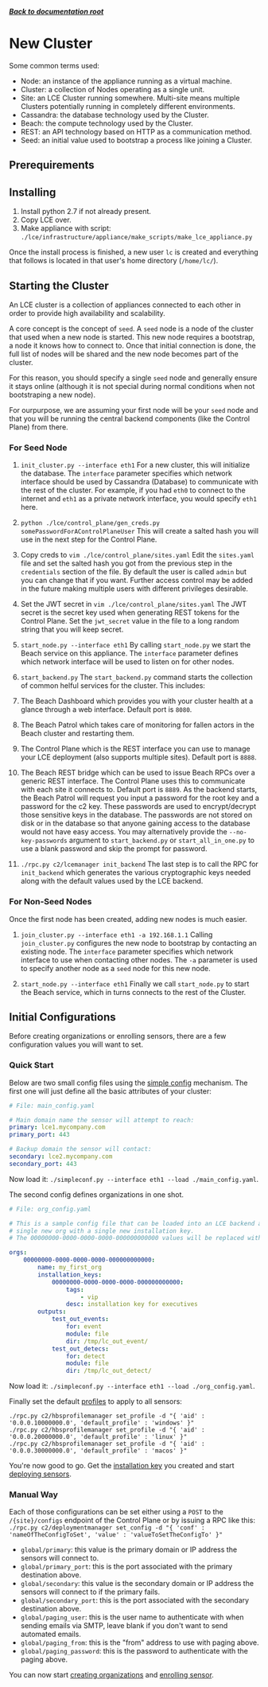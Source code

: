 ***[Back to documentation root](README.md)***

# New Cluster

Some common terms used:
* Node: an instance of the appliance running as a virtual machine.
* Cluster: a collection of Nodes operating as a single unit.
* Site: an LCE Cluster running somewhere. Multi-site means multiple Clusters potentially running in completely different environments.
* Cassandra: the database technology used by the Cluster.
* Beach: the compute technology used by the Cluster.
* REST: an API technology based on HTTP as a communication method.
* Seed: an initial value used to bootstrap a process like joining a Cluster.

## Prerequirements

## Installing
1. Install python 2.7 if not already present.
1. Copy LCE over.
1. Make appliance with script: `./lce/infrastructure/appliance/make_scripts/make_lce_appliance.py`

Once the install process is finished, a new user `lc` is created and everything that follows is located
in that user's home directory (`/home/lc/`).

## Starting the Cluster
An LCE cluster is a collection of appliances connected to each other in order to provide high availability and 
scalability.

A core concept is the concept of `seed`. A `seed` node is a node of the cluster that used when a new node is started.
This new node requires a bootstrap, a node it knows how to connect to. Once that initial connection is done, the
full list of nodes will be shared and the new node becomes part of the cluster.

For this reason, you should specify a single `seed` node and generally ensure it stays online (although it is not special
during normal conditions when not bootstraping a new node).

For ourpurpose, we are assuming your first node will be your `seed` node and that you will be running the central
backend components (like the Control Plane) from there.

### For Seed Node
1. `init_cluster.py --interface eth1`
For a new cluster, this will initialize the database. The `interface` parameter specifies which network interface should
be used by Cassandra (Database) to communicate with the rest of the cluster. For example, if you had `eth0` to connect
to the internet and `eth1` as a private network interface, you would specify `eth1` here.

2. `python ./lce/control_plane/gen_creds.py somePasswordForAControlPlaneUser`
This will create a salted hash you will use in the next step for the Control Plane.

3. Copy creds to `vim ./lce/control_plane/sites.yaml`
Edit the `sites.yaml` file and set the salted hash you got from the previous step in the `credentials` section of the 
file. By default the user is called `admin` but you can change that if you want. Further access control may be added
in the future making multiple users with different privileges desirable.

4. Set the JWT secret in `vim ./lce/control_plane/sites.yaml`
The JWT secret is the secret key used when generating REST tokens for the Control Plane. Set the `jwt_secret` value
in the file to a long random string that you will keep secret.

5. `start_node.py --interface eth1`
By calling `start_node.py` we start the Beach service on this appliance. The `interface` parameter defines which network
interface will be used to listen on for other nodes.

6. `start_backend.py`
The `start_backend.py` command starts the collection of common helful services for the cluster. This includes:
  1. The Beach Dashboard which provides you with your cluster health at a glance through a web interface. Default port is `8080`.
  2. The Beach Patrol which takes care of monitoring for fallen actors in the Beach cluster and restarting them.
  3. The Control Plane which is the REST interface you can use to manage your LCE deployment (also supports multiple sites). Default port is `8888`.
  4. The Beach REST bridge which can be used to issue Beach RPCs over a generic REST interface. The Control Plane uses this to communicate with each site it connects to. Default port is `8889`.
As the backend starts, the Beach Patrol will request you input a password for the root key and a password for the c2 key.
These passwords are used to encrypt/decrypt those sensitive keys in the database. The passwords are not stored on disk
or in the database so that anyone gaining access to the database would not have easy access. You may alternatively
provide the `--no-key-passwords` argument to `start_backend.py` or `start_all_in_one.py` to use a blank password and skip
the prompt for password.


7. `./rpc.py c2/lcemanager init_backend`
The last step is to call the RPC for `init_backend` which generates the various cryptographic keys needed along with the 
default values used by the LCE backend.

### For Non-Seed Nodes
Once the first node has been created, adding new nodes is much easier.

1. `join_cluster.py --interface eth1 -a 192.168.1.1`
Calling `join_cluster.py` configures the new node to bootstrap by contacting an existing node. The `interface` parameter
specifies which network interface to use when contacting other nodes. The `-a` parameter is used to specify another
node as a `seed` node for this new node.

2. `start_node.py --interface eth1`
Finally we call `start_node.py` to start the Beach service, which in turns connects to the rest of the Cluster.

## Initial Configurations
Before creating organizations or enrolling sensors, there are a few configuration values you will want to set.

### Quick Start
Below are two small config files using the [simple config](simple_conf.md) mechanism. The first one will just define
all the basic attributes of your cluster:

```yaml
# File: main_config.yaml

# Main domain name the sensor will attempt to reach:
primary: lce1.mycompany.com
primary_port: 443

# Backup domain the sensor will contact:
secondary: lce2.mycompany.com
secondary_port: 443
```

Now load it: `./simpleconf.py --interface eth1 --load ./main_config.yaml`.

The second config defines organizations in one shot.

```yaml
# File: org_config.yaml

# This is a sample config file that can be loaded into an LCE backend and will create a
# single new org with a single new installation key.
# The 00000000-0000-0000-0000-000000000000 values will be replaced with new UUIDs automatically.

orgs:
    00000000-0000-0000-0000-000000000000:
        name: my_first_org
        installation_keys:
            00000000-0000-0000-0000-000000000000:
                tags:
                    - vip
                desc: installation key for executives
        outputs:
            test_out_events:
                for: event
                module: file
                dir: /tmp/lc_out_event/
            test_out_detecs:
                for: detect
                module: file
                dir: /tmp/lc_out_detect/
```

Now load it: `./simpleconf.py --interface eth1 --load ./org_config.yaml`.

Finally set the default [profiles](profiles.md) to apply to all sensors:
```shell
./rpc.py c2/hbsprofilemanager set_profile -d "{ 'aid' : '0.0.0.10000000.0', 'default_profile' : 'windows' }"
./rpc.py c2/hbsprofilemanager set_profile -d "{ 'aid' : '0.0.0.20000000.0', 'default_profile' : 'linux' }"
./rpc.py c2/hbsprofilemanager set_profile -d "{ 'aid' : '0.0.0.30000000.0', 'default_profile' : 'macos' }"
```

You're now good to go. Get the [installation key](manage_keys.md) you created and start [deploying sensors](deploy_sensor.md).

### Manual Way
Each of those configurations can be set either using a `POST` to the `/{site}/configs` endpoint of the Control Plane or
by issuing a RPC like this: `./rpc.py c2/deploymentmanager set_config -d "{ 'conf' : 'nameOfTheConfigToSet', 'value' : 'valueToSetTheConfigTo' }"`

* `global/primary`: this value is the primary domain or IP address the sensors will connect to.
* `global/primary_port`: this is the port associated with the primary destination above.
* `global/secondary`: this value is the secondary domain or IP address the sensors will connect to if the primary fails.
* `global/secondary_port`: this is the port associated with the secondary destination above.
* `global/paging_user`: this is the user name to authenticate with when sending emails via SMTP, leave blank if you don't want to send automated emails.
* `global/paging_from`: this is the "from" address to use with paging above.
* `global/paging_password`: this is the password to authenticate with the paging above.

You can now start [creating organizations](new_org.md) and [enrolling sensor](deploy_sensor.md).
